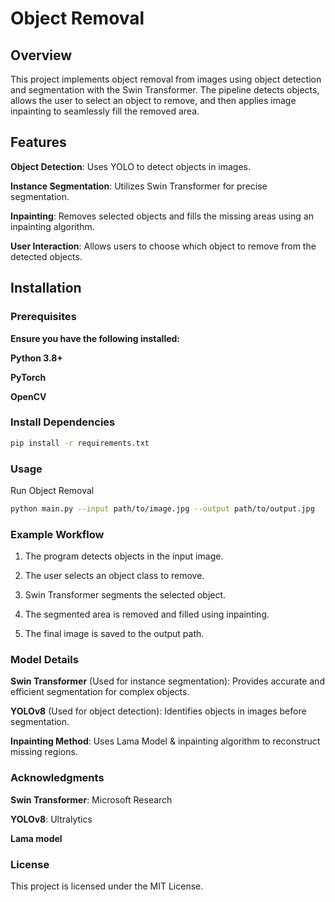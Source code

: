 # Object Removal
## Overview

This project implements object removal from images using object detection and segmentation with the Swin Transformer. The pipeline detects objects, allows the user to select an object to remove, and then applies image inpainting to seamlessly fill the removed area.

## Features

**Object Detection**: Uses YOLO to detect objects in images.

**Instance Segmentation**: Utilizes Swin Transformer for precise segmentation.

**Inpainting**: Removes selected objects and fills the missing areas using an inpainting algorithm.

**User Interaction**: Allows users to choose which object to remove from the detected objects.

## Installation

### Prerequisites

**Ensure you have the following installed:**

**Python 3.8+**

**PyTorch**

**OpenCV**

### Install Dependencies
```bash
pip install -r requirements.txt
```
### Usage

Run Object Removal
```bash
python main.py --input path/to/image.jpg --output path/to/output.jpg
```
### Example Workflow

1. The program detects objects in the input image.

2. The user selects an object class to remove.

3. Swin Transformer segments the selected object.

4. The segmented area is removed and filled using inpainting.

5. The final image is saved to the output path.


### Model Details

**Swin Transformer** (Used for instance segmentation): Provides accurate and efficient segmentation for complex objects.

**YOLOv8** (Used for object detection): Identifies objects in images before segmentation.

**Inpainting Method**: Uses Lama Model & inpainting algorithm to reconstruct missing regions.

### Acknowledgments

**Swin Transformer**: Microsoft Research

**YOLOv8**: Ultralytics

**Lama model**

### License

This project is licensed under the MIT License.